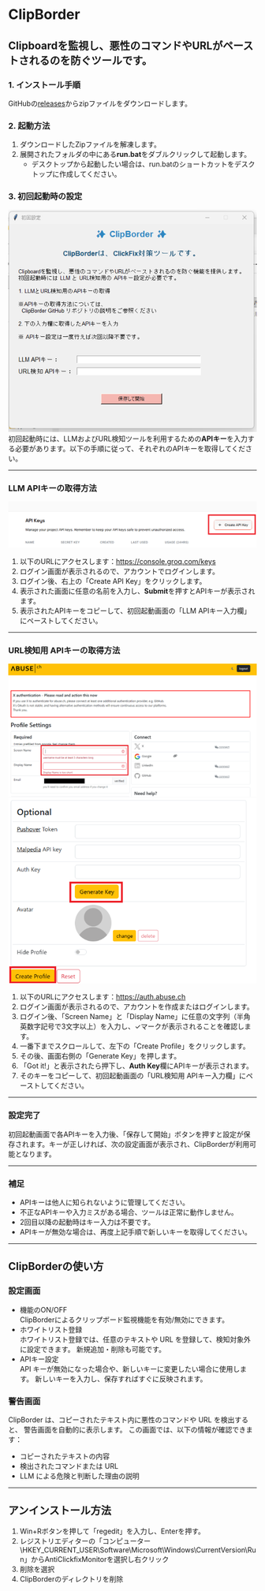 # ClipBorder
 
Clipboardを監視し、悪性のコマンドやURLがペーストされるのを防ぐツールです。
---
 
### 1. インストール手順
 
GitHubの[releases](https://github.com/kinko173/ClipBorder/releases)からzipファイルをダウンロードします。
 
### 2. 起動方法
 
1.  ダウンロードしたZipファイルを解凍します。
2.  展開されたフォルダの中にある**run.bat**をダブルクリックして起動します。
    * デスクトップから起動したい場合は、run.batのショートカットをデスクトップに作成してください。
 
### 3. 初回起動時の設定
![初回起動画面](./img/frstapi.png)<br>
初回起動時には、LLMおよびURL検知ツールを利用するための**APIキー**を入力する必要があります。以下の手順に従って、それぞれのAPIキーを取得してください。
 
---
 
### LLM APIキーの取得方法
![LLM_API取得画面](./img/LLM_API.png)<br>
1.  以下のURLにアクセスします：https://console.groq.com/keys
2.  ログイン画面が表示されるので、アカウントでログインします。
3.  ログイン後、右上の「Create API Key」をクリックします。
4.  表示された画面に任意の名前を入力し、**Submit**を押すとAPIキーが表示されます。
5.  表示されたAPIキーをコピーして、初回起動画面の「LLM APIキー入力欄」にペーストしてください。
 
---
 
### URL検知用 APIキーの取得方法
![URL_API取得画面](./img/URL_API.png)<br>
![URL_API取得画面2](./img/URL_API2.png)<br>
1.  以下のURLにアクセスします：https://auth.abuse.ch
2.  ログイン画面が表示されるので、アカウントを作成またはログインします。
3.  ログイン後、「Screen Name」と「Display Name」に任意の文字列（半角英数字記号で3文字以上）を入力し、✓マークが表示されることを確認します。
4.  一番下までスクロールして、左下の「Create Profile」をクリックします。
5.  その後、画面右側の「Generate Key」を押します。
6.  「Got it!」と表示されたら押下し、**Auth Key**欄にAPIキーが表示されます。
7.  そのキーをコピーして、初回起動画面の「URL検知用 APIキー入力欄」にペーストしてください。
 
---
 
### 設定完了
 
初回起動画面で各APIキーを入力後、「保存して開始」ボタンを押すと設定が保存されます。キーが正しければ、次の設定画面が表示され、ClipBorderが利用可能となります。
 
---
 
### 補足
 
* APIキーは他人に知られないように管理してください。
* 不正なAPIキーや入力ミスがある場合、ツールは正常に動作しません。
* 2回目以降の起動時はキー入力は不要です。
* APIキーが無効な場合は、再度上記手順で新しいキーを取得してください。

---

## ClipBorderの使い方
### 設定画面

- 機能のON/OFF<br>
ClipBorderによるクリップボード監視機能を有効/無効にできます。<br>
- ホワイトリスト登録<br>
ホワイトリスト登録では、任意のテキストや URL を登録して、検知対象外に設定できます。
新規追加・削除も可能です。<br>
- APIキー設定<br>
API キーが無効になった場合や、新しいキーに変更したい場合に使用します。
新しいキーを入力し、保存すればすぐに反映されます。

### 警告画面
ClipBorder は、コピーされたテキスト内に悪性のコマンドや URL を検出すると、
警告画面を自動的に表示します。
この画面では、以下の情報が確認できます：
- コピーされたテキストの内容
- 検出されたコマンドまたは URL
- LLM による危険と判断した理由の説明



---
## アンインストール方法
1.  Win+Rボタンを押して「regedit」を入力し、Enterを押す。
2.  レジストリエディターの「コンピューター\HKEY_CURRENT_USER\Software\Microsoft\Windows\CurrentVersion\Run」からAntiClickfixMonitorを選択し右クリック
3.  削除を選択
4.  ClipBorderのディレクトリを削除
